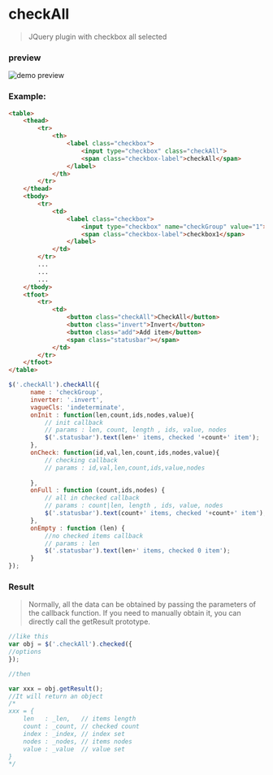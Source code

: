 # checkAll
> JQuery plugin with checkbox all selected

### preview

![demo preview](https://github.com/shulkme/checkAll/blob/master/preview.gif)

### Example:

``` html
<table>
    <thead>
        <tr>
            <th>
                <label class="checkbox">
                    <input type="checkbox" class="checkAll">
                    <span class="checkbox-label">checkAll</span>
                </label>
            </th>
        </tr>
    </thead>
    <tbody>
        <tr>
            <td>
                <label class="checkbox">
                    <input type="checkbox" name="checkGroup" value="1">
                    <span class="checkbox-label">checkbox1</span>
                </label>
            </td>
        </tr>
        ...
        ...
        ...
    </tbody>
    <tfoot>
        <tr>
            <td>
                <button class="checkAll">CheckAll</button>
                <button class="invert">Invert</button>
                <button class="add">Add item</button>
                <span class="statusbar"></span>
            </td>
        </tr>
    </tfoot>
</table>
```
``` javascript
$('.checkAll').checkAll({
      name : 'checkGroup',
      inverter: '.invert',
      vagueCls: 'indeterminate',
      onInit : function(len,count,ids,nodes,value){
          // init callback
          // params : len, count, length , ids, value, nodes
          $('.statusbar').text(len+' items, checked '+count+' item');
      },
      onCheck: function(id,val,len,count,ids,nodes,value){
          // checking callback
          // params : id,val,len,count,ids,value,nodes
    
      },
      onFull : function (count,ids,nodes) {
          // all in checked callback
          // params : count|len, length , ids, value, nodes
          $('.statusbar').text(count+' items, checked '+count+' item');
      },
      onEmpty : function (len) {
          //no checked items callback
          // params : len
          $('.statusbar').text(len+' items, checked 0 item');
      }
});
```
### Result
> Normally, all the data can be obtained by passing the parameters of the callback function. If you need to manually obtain it, you can directly call the getResult prototype.

``` javascript
//like this
var obj = $('.checkAll').checked({
//options
});

//then

var xxx = obj.getResult();
//It will return an object
/* 
xxx = {
    len   : _len,   // items length
    count : _count, // checked count
    index : _index, // index set
    nodes : _nodes, // items nodes
    value : _value  // value set
}
*/
```
